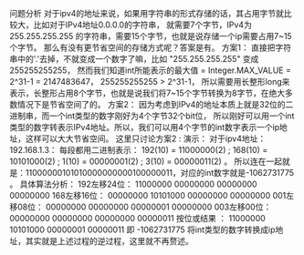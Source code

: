 问题分析
对于ipv4的地址来说，如果用字符串的形式存储的话，其占用字节就比较大，比如对于IPv4地址0.0.0.0的字符串，
就需要7个字节，IPv4为255.255.255.255 的字符串，需要15个字节，也就是说存储一个ip需要占用7~15个字节。
那么有没有更节省空间的存储方式呢？答案是有。
方案1： 直接把字符串中的'.'去掉，不就变成一个数字了嘛，比如 "255.255.255.255" 变成 255255255255，
    然而我们知道int所能表示的最大值 = Integer.MAX_VALUE = 2^31-1 = 2147483647， 255255255255 > 2^31-1，
所以需要用长整形long来表示，长整形占用8个字节，也就是说我们将7~15个字节转换为8字节，在绝大多数情况下是节省空间了的。
方案2： 因为考虑到IPv4的地址本质上就是32位的二进制串，而一个int类型的数字刚好为4个字节32个bit位，
    所以刚好可以用一个int类型的数字转表示IPv4地址。所以，我们可以用4个字节的int数字表示一个ip地址，这样可以大大节省空间。
这里只讨论方案2 :
演示：
对于ipv4地址： 192.168.1.3：
每段都用二进制表示： 192(10) = 11000000(2) ; 168(10) = 10101000(2) ; 1(10) = 00000001(2) ;  3(10) = 00000011(2) 。
所以连在一起就是：11000000101010000000000100000011，对应的int数字就是-1062731775 。
具体算法分析：
192左移24位： 11000000 00000000 00000000 00000000
168左移16位： 00000000 10101000 00000000 00000000
001左移08位： 00000000 00000000 00000001 00000000
003左移00位： 00000000 00000000 00000000 00000011
按位或结果 ： 11000000 10101000  00000001 00000011
即 -1062731775
将int类型的数字转换成ip地址，其实就是上述过程的逆过程，这里就不再赘述。